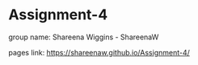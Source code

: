 # Assignment-4

group name: Shareena Wiggins - ShareenaW

pages link: https://shareenaw.github.io/Assignment-4/

